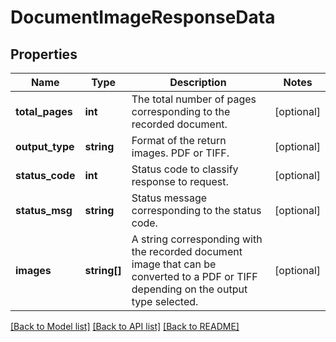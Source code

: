 # DocumentImageResponseData

## Properties
Name | Type | Description | Notes
------------ | ------------- | ------------- | -------------
**total_pages** | **int** | The total number of pages corresponding to the recorded document. | [optional] 
**output_type** | **string** | Format of the return images. PDF or TIFF. | [optional] 
**status_code** | **int** | Status code to classify response to request. | [optional] 
**status_msg** | **string** | Status message corresponding to the status code. | [optional] 
**images** | **string[]** | A string corresponding with the recorded document image that can be converted to a PDF or TIFF depending on the output type selected. | [optional] 

[[Back to Model list]](../../README.md#documentation-for-models) [[Back to API list]](../../README.md#documentation-for-api-endpoints) [[Back to README]](../../README.md)

